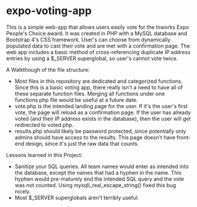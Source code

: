 # expo-voting-app
 
 This is a simple web-app that allows users easily vote for the Inworks Expo People's Choice award. It was created in PHP with a MySQL database and Bootstrap 4's CSS framework.
 User's can choose from dynamically populated data to cast their vote and are met with a confirmation page. The web app includes a basic method of cross-referencing duplicate IP address entries by using a $_SERVER superglobal, so user's cannot vote twice.
 
 A Walkthough of the file structure:
 - Most files in this repository are dedicated and categorized functions. Since this is a basic voting app, there really isn't a need to have all of these separate function files. Merging all functions under one functions.php file would be useful at a future date.
 - vote.php is the intended landing page for the user. If it's the user's first vote, the page will reload as a confirmation page. If the user has already voted (and their IP address exists in the database), then the user will get redirected to voted.php.
 - results.php should likely be password protected, since potentially only admins should have access to the results. This page doesn't have front-end design, since it's just the raw data that counts.
 
Lessons learned in this Project:
- Sanitize your SQL queries. All team names would enter as intended into the database, except the names that had a hyphen in the name. This hyphen would pre-maturely end the intended SQL query and the vote was not counted. Using mysqli_real_escape_string() fixed this bug nicely.
- Most $_SERVER superglobals aren't terribly useful.
